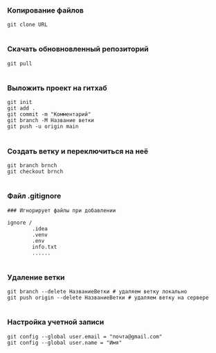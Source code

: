 ### Копирование файлов
```
git clone URL
```
#
### Скачать обновновленный репозиторий
```
git pull
```
#
### Выложить проект на гитхаб
```
git init
git add .
git commit -m "Комментарий"
git branch -M Название ветки
git push -u origin main
```
#
### Создать ветку и переключиться на неё
```
git branch brnch
git checkout brnch
```
#
### Файл .gitignore
```
### Игнорирует файлы при добавлении

ignore /
        .idea
        .venv
        .env
        info.txt
        ......
```
#
### Удаление ветки

```
git branch --delete НазваниеВетки # удаляем ветку локально
git push origin --delete НазваниеВетки # удаляем ветку на сервере
```
#
### Настройка учетной записи
```
git config --global user.email = "почта@gmail.com"
git config --global user.name = "Имя"
```
#